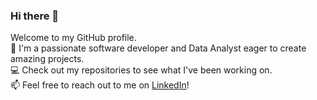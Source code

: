 ### Hi there 👋

Welcome to my GitHub profile.  
🚀 I'm a passionate software developer and Data Analyst eager to create amazing projects.  
💻 Check out my repositories to see what I've been working on.  
📫 Feel free to reach out to me on [LinkedIn](https://www.linkedin.com/in/priotosh-das/)!

<!--
**priotosh265/priotosh265** is a ✨ _special_ ✨ repository because its `README.md` (this file) appears on your GitHub profile.

Here are some ideas to get you started:

- 🔭 I’m currently working on ...
- 🌱 I’m currently learning ...
- 👯 I’m looking to collaborate on ...
- 🤔 I’m looking for help with ...
- 💬 Ask me about ...
- 📫 How to reach me: ...
- 😄 Pronouns: ...
- ⚡ Fun fact: ...
-->
